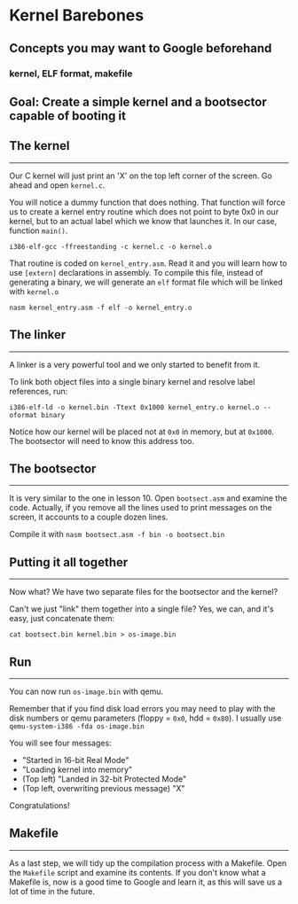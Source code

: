 # Kernel Barebones

## Concepts you may want to Google beforehand

### kernel, ELF format, makefile

## Goal: Create a simple kernel and a bootsector capable of booting it

## The kernel

---

Our C kernel will just print an 'X' on the top left corner of the screen. Go ahead
and open `kernel.c`.

You will notice a dummy function that does nothing. That function will force us
to create a kernel entry routine which does not point to byte 0x0 in our kernel, but
to an actual label which we know that launches it. In our case, function `main()`.

`i386-elf-gcc -ffreestanding -c kernel.c -o kernel.o`

That routine is coded on `kernel_entry.asm`. Read it and you will learn how to
use `[extern]` declarations in assembly. To compile this file, instead of generating
a binary, we will generate an `elf` format file which will be linked with `kernel.o`

`nasm kernel_entry.asm -f elf -o kernel_entry.o`

## The linker

---

A linker is a very powerful tool and we only started to benefit from it.

To link both object files into a single binary kernel and resolve label references,
run:

`i386-elf-ld -o kernel.bin -Ttext 0x1000 kernel_entry.o kernel.o --oformat binary`

Notice how our kernel will be placed not at `0x0` in memory, but at `0x1000`. The
bootsector will need to know this address too.

## The bootsector

---

It is very similar to the one in lesson 10. Open `bootsect.asm` and examine the code.
Actually, if you remove all the lines used to print messages on the screen, it accounts
to a couple dozen lines.

Compile it with `nasm bootsect.asm -f bin -o bootsect.bin`

## Putting it all together

---

Now what? We have two separate files for the bootsector and the kernel?

Can't we just "link" them together into a single file? Yes, we can, and it's easy,
just concatenate them:

`cat bootsect.bin kernel.bin > os-image.bin`

## Run

---

You can now run `os-image.bin` with qemu.

Remember that if you find disk load errors you may need to play with the disk numbers
or qemu parameters (floppy = `0x0`, hdd = `0x80`). I usually use `qemu-system-i386 -fda os-image.bin`

You will see four messages:

- "Started in 16-bit Real Mode"
- "Loading kernel into memory"
- (Top left) "Landed in 32-bit Protected Mode"
- (Top left, overwriting previous message) "X"

Congratulations!

## Makefile

---

As a last step, we will tidy up the compilation process with a Makefile. Open the `Makefile`
script and examine its contents. If you don't know what a Makefile is, now is a good time
to Google and learn it, as this will save us a lot of time in the future.
